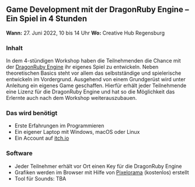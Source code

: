 ## Game Development mit der DragonRuby Engine – Ein Spiel in 4 Stunden

**Wann:** 27. Juni 2022, 10 bis 14 Uhr
**Wo:** Creative Hub Regensburg

### Inhalt
In dem 4-stündigen Workshop haben die Teilnehmenden die Chance mit der [DragonRuby Engine](https://dragonruby.org/toolkit/game) ihr eigenes Spiel zu entwickeln. Neben theoretischen Basics steht vor allem das selbstständige und spielerische entwickeln im Vordergrund.
Ausgehend von einem Grundgerüst wird unter Anleitung ein eigenes Game geschaffen. Hierfür erhält jeder Teilnehmende eine Lizenz für die DragonRuby Engine und hat so die Möglichkeit das Erlernte auch nach dem Workshop weiterauszubauen.

### Das wird benötigt
- Erste Erfahrungen im Programmieren
- Ein eigener Laptop mit Windows, macOS oder Linux
- Ein Account auf [itch.io](https://itch.io)

### Software
- Jeder Teilnehmer erhält vor Ort einen Key für die DragonRuby Engine
- Grafiken werden im Browser mit Hilfe von [Pixelorama](https://orama-interactive.itch.io/pixelorama) (kostenlos) erstellt
- Tool für Sounds: TBA
